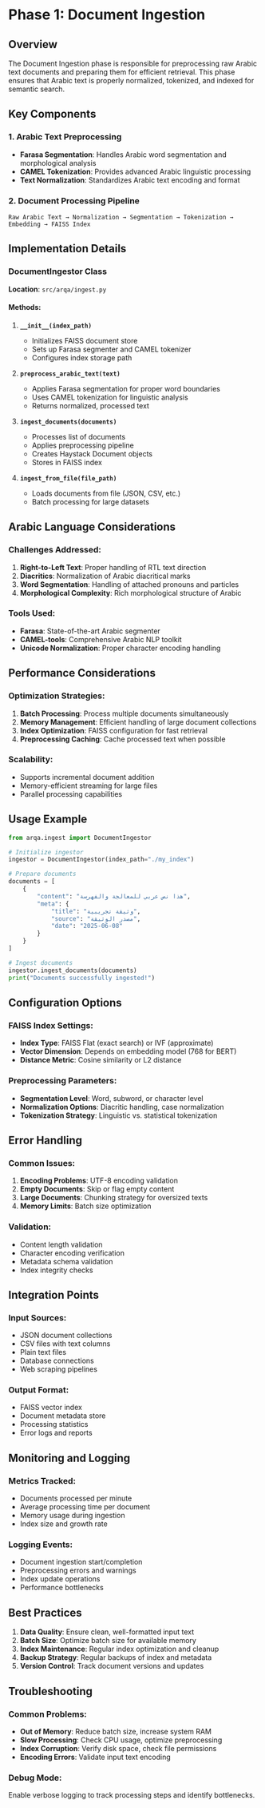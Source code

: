 # Phase 1: Document Ingestion

## Overview
The Document Ingestion phase is responsible for preprocessing raw Arabic text documents and preparing them for efficient retrieval. This phase ensures that Arabic text is properly normalized, tokenized, and indexed for semantic search.

## Key Components

### 1. Arabic Text Preprocessing
- **Farasa Segmentation**: Handles Arabic word segmentation and morphological analysis
- **CAMEL Tokenization**: Provides advanced Arabic linguistic processing
- **Text Normalization**: Standardizes Arabic text encoding and format

### 2. Document Processing Pipeline
```
Raw Arabic Text → Normalization → Segmentation → Tokenization → Embedding → FAISS Index
```

## Implementation Details

### DocumentIngestor Class
**Location**: `src/arqa/ingest.py`

#### Methods:

1. **`__init__(index_path)`**
   - Initializes FAISS document store
   - Sets up Farasa segmenter and CAMEL tokenizer
   - Configures index storage path

2. **`preprocess_arabic_text(text)`**
   - Applies Farasa segmentation for proper word boundaries
   - Uses CAMEL tokenization for linguistic analysis
   - Returns normalized, processed text

3. **`ingest_documents(documents)`**
   - Processes list of documents
   - Applies preprocessing pipeline
   - Creates Haystack Document objects
   - Stores in FAISS index

4. **`ingest_from_file(file_path)`**
   - Loads documents from file (JSON, CSV, etc.)
   - Batch processing for large datasets

## Arabic Language Considerations

### Challenges Addressed:
1. **Right-to-Left Text**: Proper handling of RTL text direction
2. **Diacritics**: Normalization of Arabic diacritical marks
3. **Word Segmentation**: Handling of attached pronouns and particles
4. **Morphological Complexity**: Rich morphological structure of Arabic

### Tools Used:
- **Farasa**: State-of-the-art Arabic segmenter
- **CAMEL-tools**: Comprehensive Arabic NLP toolkit
- **Unicode Normalization**: Proper character encoding handling

## Performance Considerations

### Optimization Strategies:
1. **Batch Processing**: Process multiple documents simultaneously
2. **Memory Management**: Efficient handling of large document collections
3. **Index Optimization**: FAISS configuration for fast retrieval
4. **Preprocessing Caching**: Cache processed text when possible

### Scalability:
- Supports incremental document addition
- Memory-efficient streaming for large files
- Parallel processing capabilities

## Usage Example

```python
from arqa.ingest import DocumentIngestor

# Initialize ingestor
ingestor = DocumentIngestor(index_path="./my_index")

# Prepare documents
documents = [
    {
        "content": "هذا نص عربي للمعالجة والفهرسة",
        "meta": {
            "title": "وثيقة تجريبية",
            "source": "مصدر الوثيقة",
            "date": "2025-06-08"
        }
    }
]

# Ingest documents
ingestor.ingest_documents(documents)
print("Documents successfully ingested!")
```

## Configuration Options

### FAISS Index Settings:
- **Index Type**: FAISS Flat (exact search) or IVF (approximate)
- **Vector Dimension**: Depends on embedding model (768 for BERT)
- **Distance Metric**: Cosine similarity or L2 distance

### Preprocessing Parameters:
- **Segmentation Level**: Word, subword, or character level
- **Normalization Options**: Diacritic handling, case normalization
- **Tokenization Strategy**: Linguistic vs. statistical tokenization

## Error Handling

### Common Issues:
1. **Encoding Problems**: UTF-8 encoding validation
2. **Empty Documents**: Skip or flag empty content
3. **Large Documents**: Chunking strategy for oversized texts
4. **Memory Limits**: Batch size optimization

### Validation:
- Content length validation
- Character encoding verification
- Metadata schema validation
- Index integrity checks

## Integration Points

### Input Sources:
- JSON document collections
- CSV files with text columns
- Plain text files
- Database connections
- Web scraping pipelines

### Output Format:
- FAISS vector index
- Document metadata store
- Processing statistics
- Error logs and reports

## Monitoring and Logging

### Metrics Tracked:
- Documents processed per minute
- Average processing time per document
- Memory usage during ingestion
- Index size and growth rate

### Logging Events:
- Document ingestion start/completion
- Preprocessing errors and warnings
- Index update operations
- Performance bottlenecks

## Best Practices

1. **Data Quality**: Ensure clean, well-formatted input text
2. **Batch Size**: Optimize batch size for available memory
3. **Index Maintenance**: Regular index optimization and cleanup
4. **Backup Strategy**: Regular backups of index and metadata
5. **Version Control**: Track document versions and updates

## Troubleshooting

### Common Problems:
- **Out of Memory**: Reduce batch size, increase system RAM
- **Slow Processing**: Check CPU usage, optimize preprocessing
- **Index Corruption**: Verify disk space, check file permissions
- **Encoding Errors**: Validate input text encoding

### Debug Mode:
Enable verbose logging to track processing steps and identify bottlenecks.
